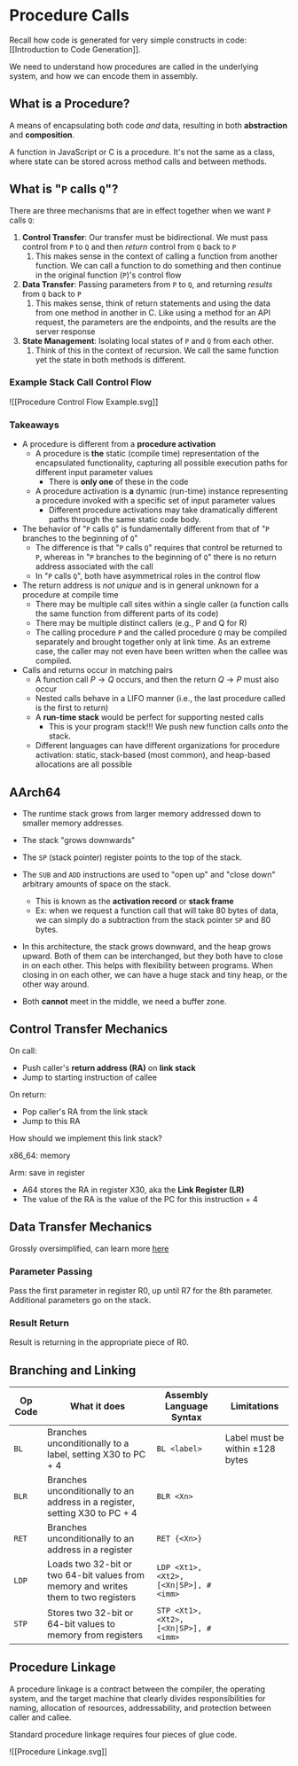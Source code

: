 # Procedure Calls

Recall how code is generated for very simple constructs in code: [[Introduction to Code Generation]].

We need to understand how procedures are called in the underlying system, and how we can encode them in assembly.

## What is a Procedure?

A means of encapsulating both code _and_ data, resulting in both **abstraction** and **composition**.

A function in JavaScript or C is a procedure. It's not the same as a class, where state can be stored across method calls and between methods.

## What is "`P` calls `Q`"?

There are three mechanisms that are in effect together when we want `P` calls `Q`:

1. **Control Transfer**: Our transfer must be bidirectional. We must pass control from `P` to `Q` and then _return_ control from `Q` back to `P`
   1. This makes sense in the context of calling a function from another function. We can call a function to do something and then continue in the original function (`P`)'s control flow
2. **Data Transfer**: Passing parameters from `P` to `Q`, and returning _results_ from `Q` back to `P`
   1. This makes sense, think of return statements and using the data from one method in another in C. Like using a method for an API request, the parameters are the endpoints, and the results are the server response
3. **State Management**: Isolating local states of `P` and `Q` from each other.
   1. Think of this in the context of recursion. We call the same function yet the state in both methods is different.

### Example Stack Call Control Flow

![[Procedure Control Flow Example.svg]]

### Takeaways

- A procedure is different from a **procedure activation**
  - A procedure is **the** static (compile time) representation of the encapsulated functionality, capturing all possible execution paths for different input parameter values
    - There is **only one** of these in the code
  - A procedure activation is **a** dynamic (run-time) instance representing a procedure invoked with a specific set of input parameter values
    - Different procedure activations may take dramatically different paths through the same static code body.
- The behavior of "`P` calls `Q`" is fundamentally different from that of "`P` branches to the beginning of `Q`"
  - The difference is that "`P` calls `Q`" requires that control be returned to `P`, whereas in "`P` branches to the beginning of `Q`" there is no return address associated with the call
  - In "`P` calls `Q`", both have asymmetrical roles in the control flow
- The return address is _not unique_ and is in general unknown for a procedure at compile time
  - There may be multiple call sites within a single caller (a function calls the same function from different parts of its code)
  - There may be multiple distinct callers (e.g., P and Q for R)
  - The calling procedure `P` and the called procedure `Q` may be compiled separately and brought together only at link time. As an extreme case, the caller may not even have been written when the callee was compiled.
- Calls and returns occur in matching pairs
  - A function call $P\to Q$ occurs, and then the return $Q\to P$ must also occur
  - Nested calls behave in a LIFO manner (i.e., the last procedure called is the first to return)
  - A **run-time stack** would be perfect for supporting nested calls
    - This is your program stack!!! We push new function calls _onto_ the stack.
  - Different languages can have different organizations for procedure activation: static, stack-based (most common), and heap-based allocations are all possible

## AArch64

- The runtime stack grows from larger memory addressed down to smaller memory addresses.
- The stack "grows downwards"
- The `SP` (stack pointer) register points to the top of the stack.
- The `SUB` and `ADD` instructions are used to "open up" and "close down" arbitrary amounts of space on the stack.

  - This is known as the **activation record** or **stack frame**
  - Ex: when we request a function call that will take 80 bytes of data, we can simply do a subtraction from the stack pointer `SP` and 80 bytes.

- In this architecture, the stack grows downward, and the heap grows upward. Both of them can be interchanged, but they both have to close in on each other. This helps with flexibility between programs. When closing in on each other, we can have a huge stack and tiny heap, or the other way around.
- Both **cannot** meet in the middle, we need a buffer zone.

## Control Transfer Mechanics

On call:

- Push caller's **return address (RA)** on **link stack**
- Jump to starting instruction of callee

On return:

- Pop caller's RA from the link stack
- Jump to this RA

How should we implement this link stack?

x86_64: memory

Arm: save in register

- A64 stores the RA in register X30, aka the **Link Register (LR)**
- The value of the RA is the value of the PC for this instruction + 4

## Data Transfer Mechanics

Grossly oversimplified, can learn more [here](https://learn.saylor.org/mod/book/view.php?id=27055&chapterid=3195)

### Parameter Passing

Pass the first parameter in register R0, up until R7 for the 8th parameter. Additional parameters go on the stack.

### Result Return

Result is returning in the appropriate piece of R0.

## Branching and Linking

| Op Code | What it does                                                                       | Assembly Language Syntax               | Limitations                         |
| ------- | ---------------------------------------------------------------------------------- | -------------------------------------- | ----------------------------------- |
| `BL`    | Branches unconditionally to a label, setting X30 to PC + 4                         | `BL <label>`                           | Label must be within $\pm128$ bytes |
| `BLR`   | Branches unconditionally to an address in a register, setting X30 to PC + 4        | `BLR <Xn>`                             |                                     |
| `RET`   | Branches unconditionally to an address in a register                               | `RET {<Xn>}`                           |                                     |
| `LDP`   | Loads two 32-bit or two 64-bit values from memory and writes them to two registers | `LDP <Xt1>, <Xt2>, [<Xn\|SP>], #<imm>` |                                     |
| `STP`   | Stores two 32-bit or 64-bit values to memory from registers                        | `STP <Xt1>, <Xt2>, [<Xn\|SP>], #<imm>` |                                     |

## Procedure Linkage

A procedure linkage is a contract between the compiler, the operating system, and the target machine that clearly divides responsibilities for naming, allocation of resources, addressability, and protection between caller and callee.

Standard procedure linkage requires four pieces of glue code.

![[Procedure Linkage.svg]]
